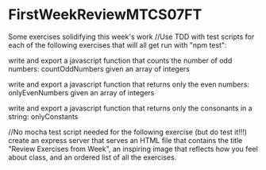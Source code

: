 # FirstWeekReviewMTCS07FT
Some exercises solidifying this week's work 
//Use TDD with test scripts for each of the following exercises that will all get run with "npm test":

write and export a javascript function that counts the number of odd numbers: countOddNumbers given an array of integers

write and export a javascript function that returns only the even numbers: onlyEvenNumbers given an array of integers

write and export a javascript function that returns only the consonants in a string: onlyConstants

//No mocha test script needed for the following exercise (but do test it!!!)
create an express server that serves an HTML file that contains the title "Review Exercises from Week", an inspiring image
that reflects how you feel about class, and an ordered list of all the exercises.
